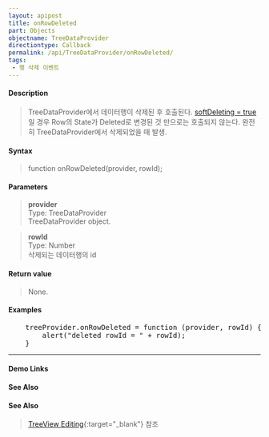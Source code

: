 ```yaml
---
layout: apipost
title: onRowDeleted
part: Objects
objectname: TreeDataProvider
directiontype: Callback
permalink: /api/TreeDataProvider/onRowDeleted/
tags:
 - 행 삭제 이벤트
---
```



#### Description

> TreeDataProvider에서 데이터행이 삭제된 후 호출된다.
> [softDeleting = true](/api/DataProvider/DataProviderOptions/) 일 경우 Row의 State가 Deleted로 변경된 것 만으로는 호출되지 않는다.  완전히 TreeDataProvider에서 삭제되었을 때 발생.

#### Syntax

> function onRowDeleted(provider, rowId);  

#### Parameters
  
> **provider**  
> Type: TreeDataProvider  
> TreeDataProvider object.  

> **rowId**  
> Type: Number  
> 삭제되는 데이터행의 id  

#### Return value

> None.  

#### Examples 

<pre class="prettyprint">
	treeProvider.onRowDeleted = function (provider, rowId) {
		alert("deleted rowId = " + rowId);
	}
</pre>

---

#### Demo Links
#### See Also

#### See Also

> [TreeView Editing](http://demo.realgrid.net/Demo/TreeEditing){:target="_blank"} 참조   